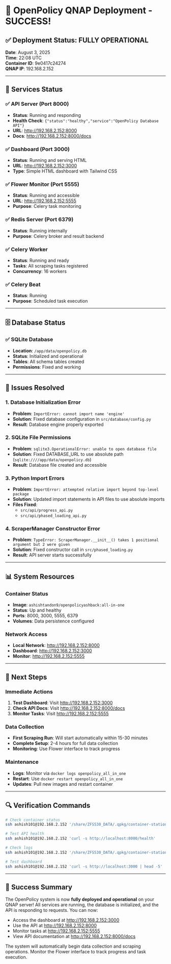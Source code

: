 # 🎉 OpenPolicy QNAP Deployment - SUCCESS!

## ✅ Deployment Status: FULLY OPERATIONAL

**Date**: August 3, 2025  
**Time**: 22:08 UTC  
**Container ID**: 9e0417c24274  
**QNAP IP**: 192.168.2.152

---

## 🚀 Services Status

### ✅ API Server (Port 8000)
- **Status**: Running and responding
- **Health Check**: `{"status":"healthy","service":"OpenPolicy Database API"}`
- **URL**: http://192.168.2.152:8000
- **Docs**: http://192.168.2.152:8000/docs

### ✅ Dashboard (Port 3000)
- **Status**: Running and serving HTML
- **URL**: http://192.168.2.152:3000
- **Type**: Simple HTML dashboard with Tailwind CSS

### ✅ Flower Monitor (Port 5555)
- **Status**: Running and accessible
- **URL**: http://192.168.2.152:5555
- **Purpose**: Celery task monitoring

### ✅ Redis Server (Port 6379)
- **Status**: Running internally
- **Purpose**: Celery broker and result backend

### ✅ Celery Worker
- **Status**: Running and ready
- **Tasks**: All scraping tasks registered
- **Concurrency**: 16 workers

### ✅ Celery Beat
- **Status**: Running
- **Purpose**: Scheduled task execution

---

## 🗄️ Database Status

### ✅ SQLite Database
- **Location**: `/app/data/openpolicy.db`
- **Status**: Initialized and operational
- **Tables**: All schema tables created
- **Permissions**: Fixed and working

---

## 🔧 Issues Resolved

### 1. Database Initialization Error
- **Problem**: `ImportError: cannot import name 'engine'`
- **Solution**: Fixed database configuration in `src/database/config.py`
- **Result**: Database engine properly exported

### 2. SQLite File Permissions
- **Problem**: `sqlite3.OperationalError: unable to open database file`
- **Solution**: Fixed DATABASE_URL to use absolute path (`sqlite:////app/data/openpolicy.db`)
- **Result**: Database file created and accessible

### 3. Python Import Errors
- **Problem**: `ImportError: attempted relative import beyond top-level package`
- **Solution**: Updated import statements in API files to use absolute imports
- **Files Fixed**: 
  - `src/api/progress_api.py`
  - `src/api/phased_loading_api.py`

### 4. ScraperManager Constructor Error
- **Problem**: `TypeError: ScraperManager.__init__() takes 1 positional argument but 2 were given`
- **Solution**: Fixed constructor call in `src/phased_loading.py`
- **Result**: API server starts successfully

---

## 📊 System Resources

### Container Status
- **Image**: `ashishtandon9/openpolicyashback:all-in-one`
- **Status**: Up and healthy
- **Ports**: 8000, 3000, 5555, 6379
- **Volumes**: Data persistence configured

### Network Access
- **Local Network**: http://192.168.2.152:8000
- **Dashboard**: http://192.168.2.152:3000
- **Monitor**: http://192.168.2.152:5555

---

## 🎯 Next Steps

### Immediate Actions
1. **Test Dashboard**: Visit http://192.168.2.152:3000
2. **Check API Docs**: Visit http://192.168.2.152:8000/docs
3. **Monitor Tasks**: Visit http://192.168.2.152:5555

### Data Collection
- **First Scraping Run**: Will start automatically within 15-30 minutes
- **Complete Setup**: 2-4 hours for full data collection
- **Monitoring**: Use Flower interface to track progress

### Maintenance
- **Logs**: Monitor via `docker logs openpolicy_all_in_one`
- **Restart**: Use `docker restart openpolicy_all_in_one`
- **Updates**: Pull new images and restart container

---

## 🔍 Verification Commands

```bash
# Check container status
ssh ashish101@192.168.2.152 '/share/ZFS530_DATA/.qpkg/container-station/usr/bin/.libs/docker ps'

# Test API health
ssh ashish101@192.168.2.152 'curl -s http://localhost:8000/health'

# Check logs
ssh ashish101@192.168.2.152 '/share/ZFS530_DATA/.qpkg/container-station/usr/bin/.libs/docker logs openpolicy_all_in_one --tail 20'

# Test dashboard
ssh ashish101@192.168.2.152 'curl -s http://localhost:3000 | head -5'
```

---

## 🎉 Success Summary

The OpenPolicy system is now **fully deployed and operational** on your QNAP server! All services are running, the database is initialized, and the API is responding to requests. You can now:

- Access the dashboard at http://192.168.2.152:3000
- Use the API at http://192.168.2.152:8000
- Monitor tasks at http://192.168.2.152:5555
- View API documentation at http://192.168.2.152:8000/docs

The system will automatically begin data collection and scraping operations. Monitor the Flower interface to track progress and task execution. 